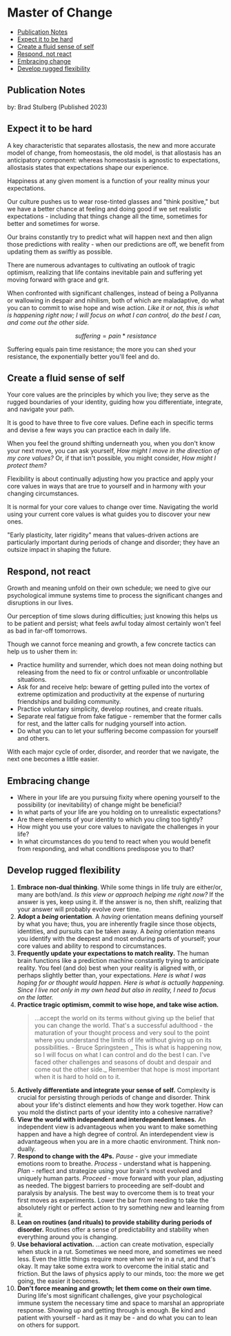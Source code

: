 # Master of Change

- [Publication Notes](#publication-notes)
- [Expect it to be hard](#expect-it-to-be-hard)
- [Create a fluid sense of self](#create-a-fluid-sense-of-self)
- [Respond, not react](#respond-not-react)
- [Embracing change](#embracing-change)
- [Develop rugged flexibility](#develop-rugged-flexibility)

## Publication Notes

by: Brad Stulberg (Published 2023)

## Expect it to be hard

A key characteristic that separates allostasis, the new and more accurate model of change, from homeostasis, the old model, is that allostasis has an anticipatory component: whereas homeostasis is agnostic to expectations, allostasis states that expectations shape our experience.

Happiness at any given moment is a function of your reality minus your expectations.

Our culture pushes us to wear rose-tinted glasses and "think positive," but we have a better chance at feeling and doing good if we set realistic expectations - including that things change all the time, sometimes for better and sometimes for worse.

Our brains constantly try to predict what will happen next and then align those predictions with reality - when our predictions are off, we benefit from updating them as swiftly as possible.

There are numerous advantages to cultivating an outlook of tragic optimism, realizing that life contains inevitable pain and suffering yet moving forward with grace and grit.

When confronted with significant challenges, instead of being a Pollyanna or wallowing in despair and nihilism, both of which are maladaptive, do what you can to commit to wise hope and wise action. _Like it or not, this is what is happening right now; I will focus on what I can control, do the best I can, and come out the other side._

$$
suffering = pain * resistance
$$

Suffering equals pain time resistance; the more you can shed your resistance, the exponentially better you'll feel and do.

## Create a fluid sense of self

Your core values are the principles by which you live; they serve as the rugged boundaries of your identity, guiding how you differentiate, integrate, and navigate your path.

It is good to have three to five core values. Define each in specific terms and devise a few ways you can practice each in daily life.

When you feel the ground shifting underneath you, when you don't know your next move, you can ask yourself, _How might I move in the direction of my core values?_ Or, if that isn't possible, you might consider, _How might I protect them?_

Flexibility is about continually adjusting how you practice and apply your core values in ways that are true to yourself and in harmony with your changing circumstances.

It is normal for your core values to change over time. Navigating the world using your current core values is what guides you to discover your new ones.

"Early plasticity, later rigidity" means that values-driven actions are particularly important during periods of change and disorder; they have an outsize impact in shaping the future.

## Respond, not react

Growth and meaning unfold on their own schedule; we need to give our psychological immune systems time to process the significant changes and disruptions in our lives.

Our perception of time slows during difficulties; just knowing this helps us to be patient and persist; what feels awful today almost certainly won't feel as bad in far-off tomorrows.

Though we cannot force meaning and growth, a few concrete tactics can help us to usher them in:

- Practice humility and surrender, which does not mean doing nothing but releasing from the need to fix or control unfixable or uncontrollable situations.
- Ask for and receive help: beware of getting pulled into the vortex of extreme optimization and productivity at the expense of nurturing friendships and building community.
- Practice voluntary simplicity, develop routines, and create rituals.
- Separate real fatigue from fake fatigue - remember that the former calls for rest, and the latter calls for nudging yourself into action.
- Do what you can to let your suffering become compassion for yourself and others.

With each major cycle of order, disorder, and reorder that we navigate, the next one becomes a little easier.

## Embracing change

- Where in your life are you pursuing fixity where opening yourself to the possibility (or inevitability) of change might be beneficial?
- In what parts of your life are you holding on to unrealistic expectations?
- Are there elements of your identity to which you cling too tightly?
- How might you use your core values to navigate the challenges in your life?
- In what circumstances do you tend to react when you would benefit from responding, and what conditions predispose you to that?

## Develop rugged flexibility

1. **Embrace non-dual thinking**. 
   While some things in life truly are either/or, many are both/and. _Is this view or approach helping me right now?_ If the answer is yes, keep using it. If the answer is no, then shift, realizing that your answer will probably evolve over time.
2. **Adopt a _being_ orientation**.
   A _having_ orientation means defining yourself by what you have; thus, you are inherently fragile since those objects, identities, and pursuits can be taken away. A _being_ orientation means you identify with the deepest and most enduring parts of yourself; your core values and ability to respond to circumstances.
3. **Frequently update your expectations to match reality.**
   The human brain functions like a prediction machine constantly trying to anticipate reality. You feel (and do) best when your reality is aligned with, or perhaps slightly better than, your expectations. _Here is what I was hoping for or thought would happen. Here is what is actually happening. Since I live not only in my own head but also in reality, I need to focus on the latter._
4. **Practice tragic optimism, commit to wise hope, and take wise action.**
   > ...accept the world on its terms without giving up the belief that you can change the world. That's a successful adulthood - the maturation of your thought process and very soul to the point where you understand the limits of life without giving up on its possibilities. - Bruce Springsteen
   _ This is what is happening now, so I will focus on what I can control and do the best I can. I've faced other challenges and seasons of doubt and despair and come out the other side._ Remember that hope is most important when it is hard to hold on to it.
5. **Actively differentiate and integrate your sense of self.**
   Complexity is crucial for persisting through periods of change and disorder. Think about your life's distinct elements and how they work together. How can you mold the distinct parts of your identity into a cohesive narrative?
6. **View the world with independent and interdependent lenses.**
   An independent view is advantageous when you want to make something happen and have a high degree of control. An interdependent view is advantageous when you are in a more chaotic environment. Think non-dually.
7. **Respond to change with the 4Ps.**
   *Pause* - give your immediate emotions room to breathe.
   *Process* - understand what is happening.
   *Plan* - reflect and strategize using your brain's most evolved and uniquely human parts.
   *Proceed* - move forward with your plan, adjusting as needed.
   The biggest barriers to proceeding are self-doubt and paralysis by analysis. The best way to overcome them is to treat your first moves as experiments. Lower the bar from needing to take the absolutely right or perfect action to try something new and learning from it.
8. **Lean on routines (and rituals) to provide stability during periods of disorder.**
   Routines offer a sense of predictability and stability when everything around you is changing.
9. **Use behavioral activation.**
   ...action can create motivation, especially when stuck in a rut. Sometimes we need more, and sometimes we need less. Even the little things require more when we're in a rut, and that's okay. It may take some extra work to overcome the initial static and friction. But the laws of physics apply to our minds, too: the more we get going, the easier it becomes.
10. **Don't force meaning and growth; let them come on their own time.**
    During life's most significant challenges, give your psychological immune system the necessary time and space to marshal an appropriate response. Showing up and getting through is enough. Be kind and patient with yourself - hard as it may be - and do what you can to lean on others for support.
   